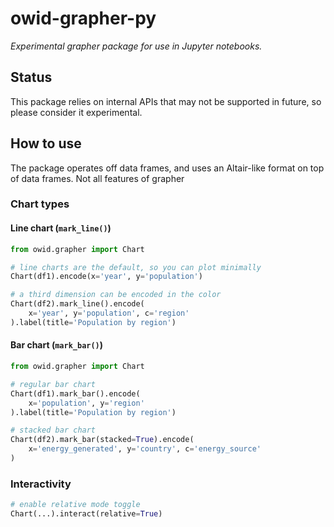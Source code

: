 # owid-grapher-py

_Experimental grapher package for use in Jupyter notebooks._

## Status

This package relies on internal APIs that may not be supported in future, so please consider it experimental.

## How to use

The package operates off data frames, and uses an Altair-like format on top of data frames. Not all features of grapher

### Chart types

#### Line chart (`mark_line()`)

```python
from owid.grapher import Chart

# line charts are the default, so you can plot minimally
Chart(df1).encode(x='year', y='population')

# a third dimension can be encoded in the color
Chart(df2).mark_line().encode(
    x='year', y='population', c='region'
).label(title='Population by region')
```

#### Bar chart (`mark_bar()`)

```python
from owid.grapher import Chart

# regular bar chart
Chart(df1).mark_bar().encode(
    x='population', y='region'
).label(title='Population by region')

# stacked bar chart
Chart(df2).mark_bar(stacked=True).encode(
    x='energy_generated', y='country', c='energy_source'
)
```

### Interactivity

```python
# enable relative mode toggle
Chart(...).interact(relative=True)
```
